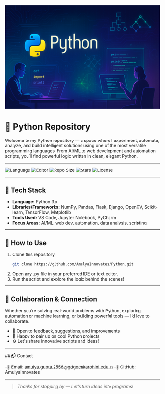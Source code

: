 ![Python Banner](Python_Banner.png)

# 🐍 Python Repository

Welcome to my Python repository — a space where I experiment, automate, analyze, and build intelligent solutions using one of the most versatile programming languages. From AI/ML to web development and automation scripts, you’ll find powerful logic written in clean, elegant Python.

---

![Language](https://img.shields.io/badge/Language-Python-blue?style=for-the-badge)
![Editor](https://img.shields.io/badge/Editor-Amulya--Gupta-yellow?style=for-the-badge)
![Repo Size](https://img.shields.io/github/repo-size/AmulyaInnovates/Python-Projects?style=for-the-badge)
![Stars](https://img.shields.io/github/stars/AmulyaInnovates/Python-Projecs?style=for-the-badge)
![License](https://img.shields.io/badge/License-MIT-green?style=for-the-badge)

---

## 🧠 Tech Stack

- **Language:** Python 3.x  
- **Libraries/Frameworks:** NumPy, Pandas, Flask, Django, OpenCV, Scikit-learn, TensorFlow, Matplotlib  
- **Tools Used:** VS Code, Jupyter Notebook, PyCharm  
- **Focus Areas:** AI/ML, web dev, automation, data analysis, scripting

---

## 📌 How to Use

1. Clone this repository:
   ```bash
   git clone https://github.com/AmulyaInnovates/Python.git
2. Open any .py file in your preferred IDE or text editor.
3. Run the script and explore the logic behind the scenes!

---

## 🤝 Collaboration & Connection

Whether you’re solving real-world problems with Python, exploring automation or machine learning, or building powerful tools — I’d love to collaborate.

- 💬 Open to feedback, suggestions, and improvements
- 🤝 Happy to pair up on cool Python projects
- ⚙️ Let's share innovative scripts and ideas!

---

##📬 Contact

-📧 Email: amulya.gupta.2556@gdgoenkarohini.edu.in
-🐙 GitHub: AmulyaInnovates

---

> *Thanks for stopping by — Let’s turn ideas into programs!*
